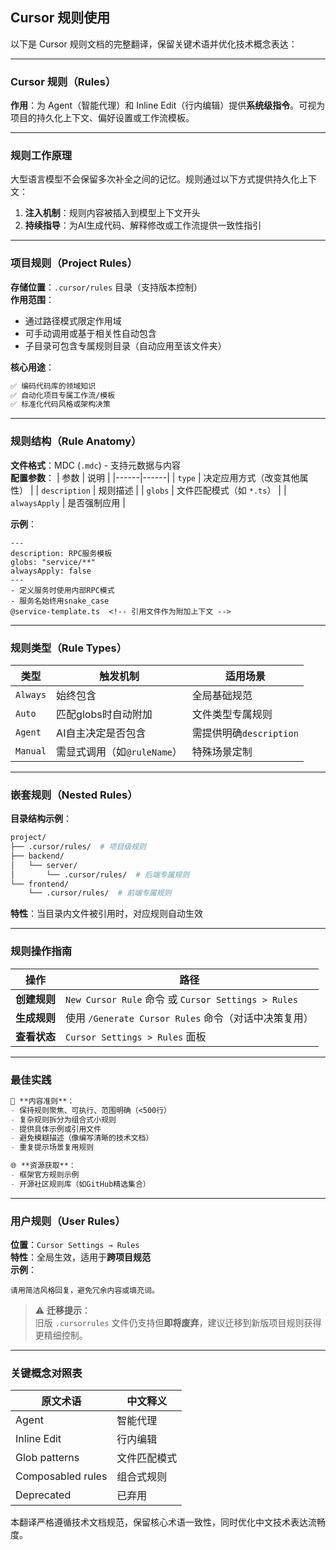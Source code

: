 ## Cursor 规则使用
以下是 Cursor 规则文档的完整翻译，保留关键术语并优化技术概念表达：

---

### **Cursor 规则（Rules）**
**作用**：为 Agent（智能代理）和 Inline Edit（行内编辑）提供**系统级指令**。可视为项目的持久化上下文、偏好设置或工作流模板。

---

### **规则工作原理**
大型语言模型不会保留多次补全之间的记忆。规则通过以下方式提供持久化上下文：
1. **注入机制**：规则内容被插入到模型上下文开头
2. **持续指导**：为AI生成代码、解释修改或工作流提供一致性指引

---

### **项目规则（Project Rules）**
**存储位置**：`.cursor/rules` 目录（支持版本控制）  
**作用范围**：
- 通过路径模式限定作用域
- 可手动调用或基于相关性自动包含
- 子目录可包含专属规则目录（自动应用至该文件夹）

**核心用途**：
```markdown
✅ 编码代码库的领域知识  
✅ 自动化项目专属工作流/模板  
✅ 标准化代码风格或架构决策
```

---

### **规则结构（Rule Anatomy）**
**文件格式**：MDC (`.mdc`) - 支持元数据与内容  
**配置参数**：
| 参数 | 说明 |
|------|------|
| `type` | 决定应用方式（改变其他属性） |
| `description` | 规则描述 |
| `globs` | 文件匹配模式（如 `*.ts`） |
| `alwaysApply` | 是否强制应用 |

**示例**：
```mdx
--- 
description: RPC服务模板 
globs: "service/**" 
alwaysApply: false 
--- 
- 定义服务时使用内部RPC模式 
- 服务名始终用snake_case 
@service-template.ts  <!-- 引用文件作为附加上下文 -->
```

---

### **规则类型（Rule Types）**
| 类型 | 触发机制 | 适用场景 |
|------|----------|----------|
| `Always` | 始终包含 | 全局基础规范 |
| `Auto` | 匹配globs时自动附加 | 文件类型专属规则 |
| `Agent` | AI自主决定是否包含 | 需提供明确`description` |
| `Manual` | 需显式调用（如`@ruleName`） | 特殊场景定制 |

---

### **嵌套规则（Nested Rules）**
**目录结构示例**：
```bash
project/
├── .cursor/rules/  # 项目级规则
├── backend/
│   └── server/
│       └── .cursor/rules/  # 后端专属规则
└── frontend/
    └── .cursor/rules/  # 前端专属规则
```
**特性**：当目录内文件被引用时，对应规则自动生效

---

### **规则操作指南**
| 操作 | 路径 |
|------|------|
| **创建规则** | `New Cursor Rule` 命令 或 `Cursor Settings > Rules` |
| **生成规则** | 使用 `/Generate Cursor Rules` 命令（对话中决策复用） |
| **查看状态** | `Cursor Settings > Rules` 面板 |

---

### **最佳实践**
```markdown
🔧 **内容准则**：
- 保持规则聚焦、可执行、范围明确（<500行）
- 复杂规则拆分为组合式小规则
- 提供具体示例或引用文件
- 避免模糊描述（像编写清晰的技术文档）
- 重复提示场景复用规则

🌐 **资源获取**：
- 框架官方规则示例
- 开源社区规则库（如GitHub精选集合）
```

---

### **用户规则（User Rules）**
**位置**：`Cursor Settings → Rules`  
**特性**：全局生效，适用于**跨项目规范**  
**示例**：
```plaintext
请用简洁风格回复，避免冗余内容或填充词。
```

> ⚠️ **迁移提示**：  
> 旧版 `.cursorrules` 文件仍支持但**即将废弃**，建议迁移到新版项目规则获得更精细控制。

---

### **关键概念对照表**
| 原文术语 | 中文释义 |
|----------|----------|
| Agent | 智能代理 |
| Inline Edit | 行内编辑 |
| Glob patterns | 文件匹配模式 |
| Composabled rules | 组合式规则 |
| Deprecated | 已弃用 |

本翻译严格遵循技术文档规范，保留核心术语一致性，同时优化中文技术表达流畅度。
